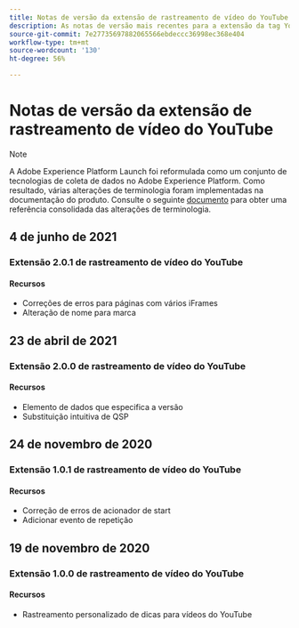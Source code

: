 ```yaml
---
title: Notas de versão da extensão de rastreamento de vídeo do YouTube
description: As notas de versão mais recentes para a extensão da tag YouTube Video Tracking no Adobe Experience Platform.
source-git-commit: 7e27735697882065566ebdeccc36998ec368e404
workflow-type: tm+mt
source-wordcount: '130'
ht-degree: 56%

---
```


# Notas de versão da extensão de rastreamento de vídeo do YouTube

>[!NOTE]
>
>A Adobe Experience Platform Launch foi reformulada como um conjunto de tecnologias de coleta de dados no Adobe Experience Platform. Como resultado, várias alterações de terminologia foram implementadas na documentação do produto. Consulte o seguinte [documento](../../../term-updates.md) para obter uma referência consolidada das alterações de terminologia.

## 4 de junho de 2021

### Extensão 2.0.1 de rastreamento de vídeo do YouTube

#### Recursos

* Correções de erros para páginas com vários iFrames
* Alteração de nome para marca

## 23 de abril de 2021

### Extensão 2.0.0 de rastreamento de vídeo do YouTube

#### Recursos

* Elemento de dados que especifica a versão
* Substituição intuitiva de QSP

## 24 de novembro de 2020

### Extensão 1.0.1 de rastreamento de vídeo do YouTube

#### Recursos

* Correção de erros de acionador de start
* Adicionar evento de repetição

## 19 de novembro de 2020

### Extensão 1.0.0 de rastreamento de vídeo do YouTube

#### Recursos

* Rastreamento personalizado de dicas para vídeos do YouTube
